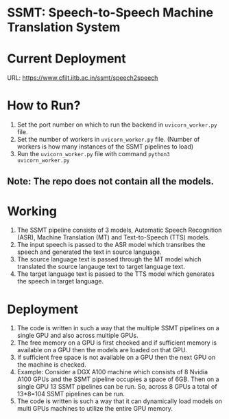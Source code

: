 # SSMT: Speech-to-Speech Machine Translation System

# Current Deployment

URL: https://www.cfilt.iitb.ac.in/ssmt/speech2speech

# How to Run?

1. Set the port number on which to run the backend in `uvicorn_worker.py` file.
2. Set the number of workers in `uvicorn_worker.py` file. (Number of workers is how many instances of the SSMT pipelines to load)
3. Run the `uvicorn_worker.py` file with command `python3 uvicorn_worker.py`

## **Note:** The repo does not contain all the models.

# Working

1. The SSMT pipeline consists of 3 models, Automatic Speech Recognition (ASR), Machine Translation (MT) and Text-to-Speech (TTS) models.
2. The input speech is passed to the ASR model which transribes the speech and generated the text in source language.
3. The source language text is passed through the MT model which translated the source langauge text to target language text.
4. The target language text is passed to the TTS model which generates the speech in target language.

# Deployment

1. The code is written in such a way that the multiple SSMT pipelines on a single GPU and also across multiple GPUs.
2. The free memory on a GPU is first checked and if sufficient memory is available on a GPU then the models are loaded on that GPU.
3. If sufficient free space is not available on a GPU then the next GPU on the machine is checked.
4. Example: Consider a DGX A100 machine which consists of 8 Nvidia A100 GPUs and the SSMT pipeline occupies a space of 6GB. Then on a single GPU 13 SSMT pipelines can be run. So, across 8 GPUs a total of 13*8=104 SSMT pipelines can be run.
5. The code is written is such a way that it can dynamically load models on multi GPUs machines to utilize the entire GPU memory.
